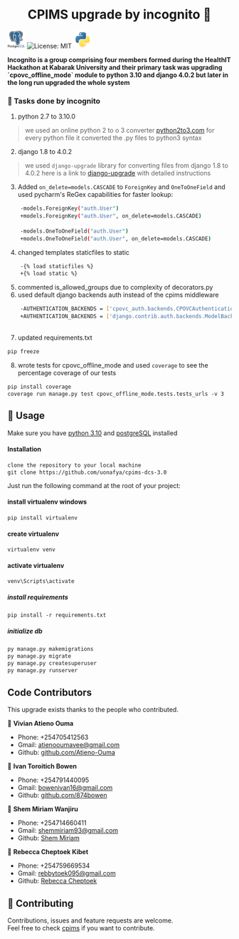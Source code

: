 
<h1 align="center">CPIMS upgrade by incognito 👋</h1>
<p align="center">

  <img src="https://raw.githubusercontent.com/devicons/devicon/master/icons/postgresql/postgresql-original-wordmark.svg" alt="postgresql" width="40" height="40"/> </a> 
    <img alt="License: MIT" src="https://img.shields.io/badge/license-MIT-yellow.svg" target="_blank" />
  </a>
  <a href="https://www.python.org" target="_blank" rel="noreferrer"> <img src="https://raw.githubusercontent.com/devicons/devicon/master/icons/python/python-original.svg" alt="python" width="40" height="40"/> </a>

</p>

<p><b>Incognito is a group comprising four members formed during the HealthIT Hackathon at Kabarak University and their primary task was upgrading 
`cpovc_offline_mode` module to python 3.10 and django 4.0.2 but later in the long run upgraded the
whole system</b></p>


### 📝 Tasks done by incognito

1. python 2.7 to 3.10.0 
> we used an online python 2 to o 3 converter [python2to3.com](https://www.python2to3.com) for every python file it converted the .py files to python3 syntax
2. django 1.8 to 4.0.2 <br />
> we used ```django-upgrade``` library for converting files from django 1.8 to 4.0.2 here is a link to [django-upgrade](https://github.com/adamchainz/django-upgrade) with detailed instructions
3. Added ``on_delete=models.CASCADE`` to ``ForeignKey`` and ``OneToOneField`` and used pycharm's ReGex capabilities for faster lookup:

```sh
    -models.ForeignKey("auth.User")
    +models.ForeignKey("auth.User", on_delete=models.CASCADE)

    -models.OneToOneField("auth.User")
    +models.OneToOneField("auth.User", on_delete=models.CASCADE)
```
4. changed templates staticfiles to static <br />

```sh 
    -{% load staticfiles %}
    +{% load static %}
```
    
5. commented is_allowed_groups due to complexity of decorators.py <br />
6. used default django backends auth instead of the cpims middleware <br />
    
```sh
    -AUTHENTICATION_BACKENDS = ['cpovc_auth.backends.CPOVCAuthenticationBackend']
    +AUTHENTICATION_BACKENDS = ['django.contrib.auth.backends.ModelBackend']
 
```
7. updated requirements.txt
```sh 
pip freeze
```

8. wrote tests for cpovc_offline_mode and used ```coverage``` to see the percentage coverage of our tests
```shell
pip install coverage
coverage run manage.py test cpovc_offline_mode.tests.tests_urls -v 3
```

## 🚀 Usage

Make sure you have [python 3.10](https://www.python.org/getit/) and [postgreSQL](https://www.postgresql.org/) installed

#### Installation
    clone the repository to your local machine
    git clone https://github.com/uonafya/cpims-dcs-3.0

Just run the following command at the root of your project:

#### install virtualenv windows

    pip install virtualenv

#### create virtualenv

    virtualenv venv

#### activate virtualenv

    venv\Scripts\activate

##### install requirements

    pip install -r requirements.txt

##### initialize db

    py manage.py makemigrations 
    py manage.py migrate
    py manage.py createsuperuser
    py manage.py runserver



## Code Contributors

This upgrade exists thanks to the people who contributed.

👤 **Vivian Atieno Ouma**

- Phone: +254705412563
- Gmail: atienooumavee@gmail.com
- Github: [github.com/Atieno-Ouma](https://github.com/Atieno-Ouma)

👤 **Ivan Toroitich Bowen**

- Phone: +254791440095
- Gmail: bowenivan16@gmail.com
- Github: [github.com/874bowen](https://github.com/874bowen)

👤 **Shem Miriam Wanjiru**

- Phone: +254714660411
- Gmail: shemmiriam93@gmail.com
- Github: [Shem Miriam](https://github.com/shemmiriam)

👤 **Rebecca Cheptoek Kibet**

- Phone: +254759669534
- Gmail: rebbytoek095@gmail.com
- Github: [Rebecca Cheptoek](https://github.com/Rebeccacheptoek)
## 🤝 Contributing

Contributions, issues and feature requests are welcome.<br />
Feel free to check [cpims]( https://github.com/uonafya/cpims-ovc-3.0) if you want to contribute.<br />


